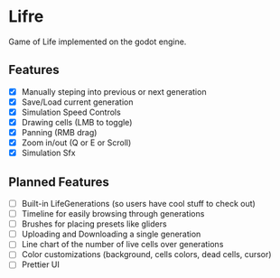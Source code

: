 # Lifre
Game of Life implemented on the godot engine.

## Features
- [x] Manually steping into previous or next generation
- [x] Save/Load current generation
- [x] Simulation Speed Controls
- [x] Drawing cells (LMB to toggle)
- [x] Panning (RMB drag)
- [x] Zoom in/out (Q or E or Scroll)
- [x] Simulation Sfx

## Planned Features
- [ ] Built-in LifeGenerations (so users have cool stuff to check out)
- [ ] Timeline for easily browsing through generations
- [ ] Brushes for placing presets like gliders
- [ ] Uploading and Downloading a single generation
- [ ] Line chart of the number of live cells over generations
- [ ] Color customizations (background, cells colors, dead cells, cursor)
- [ ] Prettier UI
